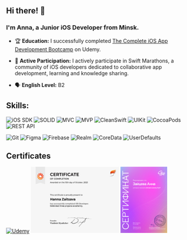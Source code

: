 

## Hi there! 👋

### I'm Anna, a Junior iOS Developer from Minsk.


- 🏆 **Education:** I successfully completed [The Complete iOS App Development Bootcamp](https://www.udemy.com/course/ios-13-app-development-bootcamp/) on Udemy.

- 🚀 **Active Participation:** I actively participate in Swift Marathons, a community of iOS developers dedicated to collaborative app development, learning and knowledge sharing.
- 🗣️ **English Level:** B2


## Skills:

<p>
  <img src="https://img.shields.io/badge/iOS%20SDK-f03c15?style=for-the-badge&logoColor=white" alt="iOS SDK" />
  <img src="https://img.shields.io/badge/SOLID-c5f015?style=for-the-badge&logoColor=white" alt="SOLID" />
  <img src="https://img.shields.io/badge/MVC-1589F0?style=for-the-badge&logoColor=white" alt="MVC" />
  <img src="https://img.shields.io/badge/MVP-008000?style=for-the-badge&logoColor=white" alt="MVP" />
   <img src="https://img.shields.io/badge/CleanSwift-87CEEB?style=for-the-badge&logoColor=white" alt="CleanSwift" />
  <img src="https://img.shields.io/badge/UIKit-FFD700?style=for-the-badge&logoColor=white" alt="UIKit" />
  <img src="https://img.shields.io/badge/CocoaPods-FF6347?style=for-the-badge&logoColor=white" alt="CocoaPods" />
  <img src="https://img.shields.io/badge/REST API-008000?style=for-the-badge&logoColor=white" alt="REST API" />
</p> 

<p>
  <img src="https://img.shields.io/badge/GIT-FFD700?style=for-the-badge&logoColor=white" alt="Git" />
  <img src="https://img.shields.io/badge/Figma-1589F0?style=for-the-badge&logoColor=white" alt="Figma" />
  <img src="https://img.shields.io/badge/Firebase-FF4500?style=for-the-badge&logoColor=white" alt="Firebase" />
  <img src="https://img.shields.io/badge/Realm-c5f015?style=for-the-badge&logoColor=white" alt="Realm" />
  <img src="https://img.shields.io/badge/CoreData-808080?style=for-the-badge&logoColor=white" alt="CoreData" />
  <img src="https://img.shields.io/badge/UserDefaults-9400D3?style=for-the-badge&logoColor=white" alt="UserDefaults" />
</p>

## Certificates
 <a href="https://www.udemy.com/certificate/UC-a3dde1d8-229b-4e45-a0a9-ed5b32acfce9/" target="_blank"><img src="https://github.com/AnnaZaitsava/AnnaZaitsava/assets/122364066/9cf22df5-994c-42ba-b555-617992ebf4bf" alt="Udemy" width = "240" height="180" /></a>
    <a href="https://github.com/AnnaZaitsava/AnnaZaitsava/blob/main/Swift%20Marathon%208.0.png" target="_blanck"><img src="https://github.com/AnnaZaitsava/AnnaZaitsava/blob/main/Swift%20Marathon%208.0.png" alt="Swift Marathon 8.0" width = "240" height="180" /></a>
        <a href="https://github.com/AnnaZaitsava/AnnaZaitsava/blob/main/Surf%20Summer%20School.png" target="_blanck"><img src="https://github.com/AnnaZaitsava/AnnaZaitsava/blob/main/Surf%20Summer%20School.png" alt="Surf Summer School" width = "127" height="180" /></a>
